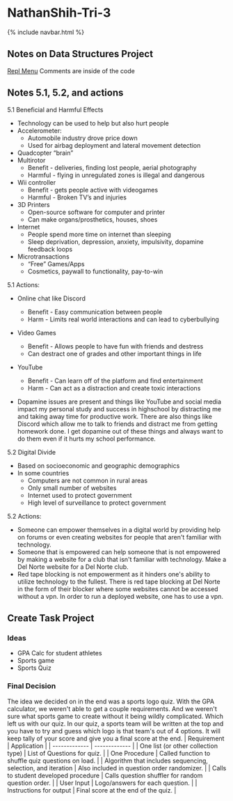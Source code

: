 # NathanShih-Tri-3

{% include navbar.html %}

## Notes on Data Structures Project
[Repl Menu](https://replit.com/@TankeeTort/NathanShih-Tri-3)
Comments are inside of the code

## Notes 5.1, 5.2, and actions
5.1 Beneficial and Harmful Effects
* Technology can be used to help but also hurt people
* Accelerometer:
  * Automobile industry drove price down
  * Used for airbag deployment and lateral movement detection
* Quadcopter “brain”
* Multirotor
  * Benefit - deliveries, finding lost people, aerial photography
  * Harmful - flying in unregulated zones is illegal and dangerous
* Wii controller
  * Benefit - gets people active with videogames
  * Harmful - Broken TV’s and injuries
* 3D Printers
  * Open-source software for computer and printer
  * Can make organs/prosthetics, houses, shoes
* Internet
  * People spend more time on internet than sleeping
  * Sleep deprivation, depression, anxiety, impulsivity, dopamine feedback loops
* Microtransactions
  * “Free” Games/Apps
  * Cosmetics, paywall to functionality, pay-to-win

5.1 Actions:
* Online chat like Discord
  * Benefit - Easy communication between people
  * Harm - Limits real world interactions and can lead to cyberbullying
* Video Games
  * Benefit - Allows people to have fun with friends and destress
  * Can destract one of grades and other important things in life
* YouTube
  * Benefit - Can learn off of the platform and find entertainment
  * Harm - Can act as a distraction and create toxic interactions

* Dopamine issues are present and things like YouTube and social media impact my personal study and success in highschool by distracting me and taking away time for productive work. There are also things like Discord which allow me to talk to friends and distract me from getting homework done. I get dopamine out of these things and always want to do them even if it hurts my school performance.

5.2 Digital Divide
* Based on socioeconomic and geographic demographics
* In some countries
  * Computers are not common in rural areas
  * Only small number of websites
  * Internet used to protect government
  * High level of surveillance to protect government

5.2 Actions:
* Someone can empower themselves in a digital world by providing help on forums or even creating websites for people that aren't familiar with technology.
* Someone that is empowered can help someone that is not empowered by making a website for a club that isn't familiar with technology. Make a Del Norte website for a Del Norte club.
* Red tape blocking is not empowerment as it hinders one's ability to utilize technology to the fullest. There is red tape blocking at Del Norte in the form of their blocker where some websites cannot be accessed without a vpn. In order to run a deployed website, one has to use a vpn.

## Create Task Project
### Ideas
* GPA Calc for student athletes
* Sports game
* Sports Quiz
### Final Decision
The idea we decided on in the end was a sports logo quiz. With the GPA calculator, we weren't able to get a couple requirements. And we weren't sure what sports game to create without it being wildly complicated. Which left us with our quiz. In our quiz, a sports team will be written at the top and you have to try and guess which logo is that team's out of 4 options. It will keep tally of your score and give you a final score at the end.
| Requirement  | Application |
| ------------- | ------------- |
| One list (or other collection type) | List of Questions for quiz.  |
| One Procedure  | Called function to shuffle quiz questions on load.  |
| Algorithm that includes sequencing, selection, and iteration  | Also included in question order randomizer. |
| Calls to student developed procedure | Calls question shuffler for random question order. |
| User Input  | Logo/answers for each question. |
| Instructions for output  | Final score at the end of the quiz. |


